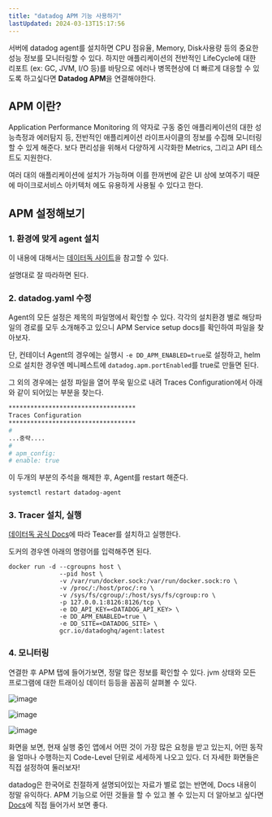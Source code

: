 ```yaml
---
title: "datadog APM 기능 사용하기"
lastUpdated: 2024-03-13T15:17:56
---
```


서버에 datadog agent를 설치하면 CPU 점유율, Memory, Disk사용량 등의 중요한 성능 정보를 모니터링할 수 있다. 하지만 애플리케이션의 전반적인 LifeCycle에 대한 리포트 (ex: GC, JVM, I/O 등)를 바탕으로 에러나 병목현상에 더 빠르게 대응할 수 있도록 하고싶다면 **Datadog APM**을 연결해야한다.

## APM 이란?

Application Performance Monitoring 의 약자로 구동 중인 애플리케이션의 대한 성능측정과 에러탐지 등, 전반적인 애플리케이션 라이프사이클의 정보를 수집해 모니터링할 수 있게 해준다. 보다 편리성을 위해서 다양하게 시각화한 Metrics, 그리고 API 테스트도 지원한다.

여러 대의 애플리케이션에 설치가 가능하며 이를 한꺼번에 같은 UI 상에 보여주기 때문에 마이크로서비스 아키텍처 에도 유용하게 사용될 수 있다고 한다.

## APM 설정해보기

### 1. 환경에 맞게 agent 설치

이 내용에 대해서는 <a href="https://us5.datadoghq.com/account/settings#agent/overview">데이터독 사이트<a/>을 참고할 수 있다.

설명대로 잘 따라하면 된다.

### 2. datadog.yaml 수정

Agent의 모든 설정은 제목의 파일명에서 확인할 수 있다. 각각의 설치환경 별로 해당파일의 경로를 모두 소개해주고 있으니 APM Service setup docs를 확인하여 파일을 찾아보자.

단, 컨테이너 Agent의 경우에는 실행시 `-e DD_APM_ENABLED=true`로 설정하고, helm으로 설치한 경우엔 메니페스트에 `datadog.apm.portEnabled`를 true로 만들면 된다.

그 외의 경우에는 설정 파일을 열어 쭈욱 밑으로 내려 Traces Configuration에서 아래와 같이 되어있는 부분을 찾는다.

```bash
***********************************
Traces Configuration
***********************************
#
...중략....
#
# apm_config:
# enable: true
```

이 두개의 부분의 주석을 해제한 후, Agent를 restart 해준다.

```bash
systemctl restart datadog-agent
```

### 3. Tracer 설치, 실행

<a href="https://docs.datadoghq.com/tracing/trace_collection/dd_libraries/java/?tab=containers">데이터독 공식 Docs<a/>에 따라 Teacer를 설치하고 실행한다.

도커의 경우엔 아래의 명령어를 입력해주면 된다.

```
docker run -d --cgroupns host \
              --pid host \
              -v /var/run/docker.sock:/var/run/docker.sock:ro \
              -v /proc/:/host/proc/:ro \
              -v /sys/fs/cgroup/:/host/sys/fs/cgroup:ro \
              -p 127.0.0.1:8126:8126/tcp \
              -e DD_API_KEY=<DATADOG_API_KEY> \
              -e DD_APM_ENABLED=true \
              -e DD_SITE=<DATADOG_SITE> \
              gcr.io/datadoghq/agent:latest
```

### 4. 모니터링

연결한 후 APM 탭에 들어가보면, 정말 많은 정보를 확인할 수 있다. jvm 상태와 모든 프로그램에 대한 트래이싱 데이터 등등을 꼼꼼히 살펴볼 수 있다. 
  
![image](https://user-images.githubusercontent.com/81006587/204086332-2d092adc-36f4-4770-a8ed-7a91e02914e1.png)

![image](https://user-images.githubusercontent.com/81006587/204086343-e169c32b-e0fc-40dc-8374-c6c42f89f2be.png)

![image](https://user-images.githubusercontent.com/81006587/204086356-d8e06ce4-c786-459b-96e8-2dc56bec2c81.png)

화면을 보면, 현재 실행 중인 앱에서 어떤 것이 가장 많은 요청을 받고 있는지, 어떤 동작을 얼마나 수행하는지 Code-Level 단위로 세세하게 나오고 있다. 더 자세한 화면들은 직접 설정하여 둘러보자!

datadog은 한국어로 친절하게 설명되어있는 자료가 별로 없는 반면에, Docs 내용이 정말 유익하다.  APM 기능으로 어떤 것들을 할 수 있고 볼 수 있는지 더 알아보고 싶다면 <a href="https://docs.datadoghq.com/tracing/glossary/">Docs<a/>에 직접 들어가서 보면 좋다.
